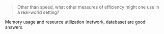 > Other than speed, what other measures of efficiency might one use in a
> real-world setting?

Memory usage and resource utilization (network, database) are good answers.
